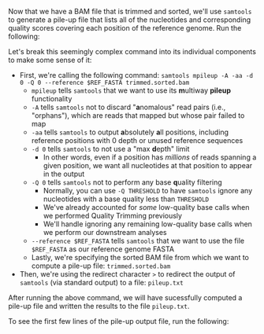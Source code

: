 <script>
import Execute from "components/Execute.svelte";
</script>

Now that we have a BAM file that is trimmed and sorted, we'll use `samtools` to generate a pile-up file that lists all of the nucleotides and corresponding quality scores covering each position of the reference genome. Run the following:

<Execute command="samtools mpileup \ -A -aa -d 0 -Q 0 \ --reference $REF_FASTA \ trimmed.sorted.bam > pileup.txt" />

Let's break this seemingly complex command into its individual components to make some sense of it:

- First, we're calling the following command: `samtools mpileup -A -aa -d 0 -Q 0 --reference $REF_FASTA trimmed.sorted.bam`
  - `mpileup` tells `samtools` that we want to use its **m**ultiway **pileup** functionality
  - `-A` tells `samtools` not to discard "**a**nomalous" read pairs (i.e., "orphans"), which are reads that mapped but whose pair failed to map
  - `-aa` tells `samtools` to output **a**bsolutely **a**ll positions, including reference positions with 0 depth or unused reference sequences
  - `-d 0` tells `samtools` to not use a "max **d**epth" limit
    - In other words, even if a position has *millions* of reads spanning a given position, we want all nucleotides at that position to appear in the output
  - `-Q 0` tells `samtools` not to perform any base **q**uality filtering
    - Normally, you can use `-Q THRESHOLD` to have `samtools` ignore any nucleotides with a base quality less than `THRESHOLD`
    - We've already accounted for *some* low-quality base calls when we performed Quality Trimming previously
    - We'll handle ignoring any remaining low-quality base calls when we perform our downstream analyses
  - `--reference $REF_FASTA` tells `samtools` that we want to use the file `$REF_FASTA` as our reference genome FASTA
  - Lastly, we're specifying the sorted BAM file from which we want to compute a pile-up file: `trimmed.sorted.bam`
- Then, we're using the redirect character `>` to redirect the output of `samtools` (via standard output) to a file: `pileup.txt`

After running the above command, we will have sucessfully computed a pile-up file and written the results to the file `pileup.txt`.

To see the first few lines of the pile-up output file, run the following:

<Execute command="head -n 5 pileup.txt" />
